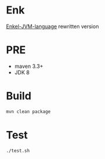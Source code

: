 # Enk
[Enkel-JVM-language](https://github.com/JakubDziworski/Enkel-JVM-language) rewritten version

# PRE
- maven 3.3+
- JDK 8

# Build
```bash
mvn clean package

```

# Test
```bash
./test.sh
```

